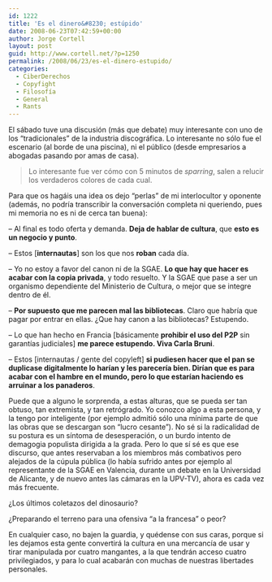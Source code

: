 ```yaml
---
id: 1222
title: 'Es el dinero&#8230; estúpido'
date: 2008-06-23T07:42:59+00:00
author: Jorge Cortell
layout: post
guid: http://www.cortell.net/?p=1250
permalink: /2008/06/23/es-el-dinero-estupido/
categories:
  - CiberDerechos
  - Copyfight
  - Filosofí­a
  - General
  - Rants
---
```

El sábado tuve una discusión (más que debate) muy interesante con uno de los &#8220;tradicionales&#8221; de la industria discográfica. Lo interesante no sólo fue el escenario (al borde de una piscina), ni el público (desde empresarios a abogadas pasando por amas de casa).

> Lo interesante fue ver cómo con 5 minutos de _sparring_, salen a relucir los verdaderos colores de cada cual.

Para que os hagáis una idea os dejo &#8220;perlas&#8221; de mi interlocultor y oponente (además, no podría transcribir la conversación completa ni queriendo, pues mi memoria no es ni de cerca tan buena):

&#8211; Al final es todo oferta y demanda. **Deja de hablar de cultura**, que **esto es un negocio y punto**.

&#8211; Estos [**internautas**] son los que nos **roban** cada día.

&#8211; Yo no estoy a favor del canon ni de la SGAE. **Lo que hay que hacer es acabar con la copia privada**, y todo resuelto. Y la SGAE que pase a ser un organismo dependiente del Ministerio de Cultura, o mejor que se integre dentro de él.

&#8211; **Por supuesto que me parecen mal las bibliotecas**. Claro que habría que pagar por entrar en ellas. ¿Que hay canon a las bibliotecas? Estupendo.

&#8211; Lo que han hecho en Francia [básicamente **prohibir el uso del P2P** sin garantías judiciales] **me parece estupendo. Viva Carla Bruni**.

&#8211; Estos [internautas / gente del copyleft] **si pudiesen hacer que el pan se duplicase digitalmente lo harían y les parecería bien. Dirían que es para acabar con el hambre en el mundo, pero lo que estarían haciendo es arruinar a los panaderos**.

Puede que a alguno le sorprenda, a estas alturas, que se pueda ser tan obtuso, tan extremista, y tan retrógrado. Yo conozco algo a esta persona, y la tengo por inteligente (por ejemplo admitió sólo una mínima parte de que las obras que se descargan son &#8220;lucro cesante&#8221;). No sé si la radicalidad de su postura es un síntoma de desesperación, o un burdo intento de demagogia populista dirigida a la grada. Pero lo que sí sé es que ese discurso, que antes reservaban a los miembros más combativos pero alejados de la cúpula pública (lo había sufrido antes por ejemplo al representante de la SGAE en Valencia, durante un debate en la Universidad de Alicante, y de nuevo antes las cámaras en la UPV-TV), ahora es cada vez más frecuente.

¿Los últimos coletazos del dinosaurio?

¿Preparando el terreno para una ofensiva &#8220;a la francesa&#8221; o peor?

En cualquier caso, no bajen la guardia, y quédense con sus caras, porque si les dejamos esta gente convertirá la cultura en una mercancía de usar y tirar manipulada por cuatro mangantes, a la que tendrán acceso cuatro privilegiados, y para lo cual acabarán con muchas de nuestras libertades personales.